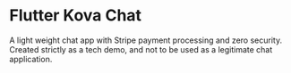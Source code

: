 # Flutter Kova Chat

A light weight chat app with Stripe payment processing and zero security. Created strictly as a tech demo, and not to be used as a legitimate chat application.